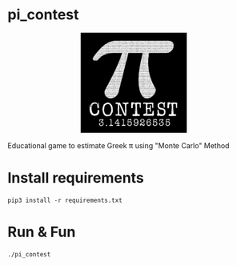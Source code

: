 # pi_contest

<p align="center">
<img src="figure/pi_contest_logo_0.2.jpg" height=200 alt="Markdown Monster icon"/>
</p>

Educational game to estimate Greek π using "Monte Carlo" Method

# Install requirements

```
pip3 install -r requirements.txt
```

# Run & Fun

```
./pi_contest
```

